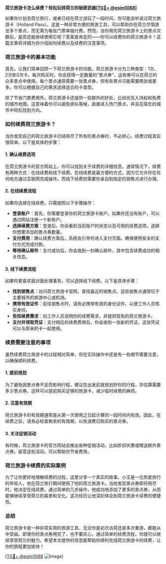 **荷兰旅游卡怎么续费？轻松玩转荷兰的秘密武器[[TG💪+ @esim1088](https://t.me/s/esim1088)]**

如果你计划去荷兰旅行，或者已经在荷兰游玩了一段时间，你可能会听说过荷兰旅游卡（Holland Pass）。这是一种非常方便的旅游工具，可以帮助你在荷兰尽情游览多个景点，而无需为每张门票单独付费。然而，当你用完荷兰旅游卡上的景点次数后，是否还能继续使用它呢？答案是肯定的——你可以续费你的荷兰旅游卡！这篇文章将详细为你介绍如何续费以及续费的注意事项。

### 荷兰旅游卡的基本功能

首先，让我们简单回顾一下荷兰旅游卡的功能。荷兰旅游卡分为三种类型：1次、2次和3次卡。每次购买时，你会获得一定数量的“景点券”，这些券可以在荷兰的众多景点中使用。每个景点通常需要一张景点券，但有些景点可能需要两张或更多。你可以根据自己的需求选择适合的卡类型。

除了节省门票费用外，荷兰旅游卡还提供一些额外的好处，比如优先入场权和免费的城市地图。这意味着你可以避免排队等候，直接进入热门景点，并且在陌生的城市中轻松找到方向。

### 如何续费荷兰旅游卡？

当你发现自己的荷兰旅游卡已经用尽了所有的景点券时，不必担心，续费过程其实很简单。以下是具体的步骤：

#### 1. 确认续费选项

在荷兰旅游卡的官方网站上，你可以找到关于续费的详细信息。通常情况下，续费有两种方式：在线续费和线下续费。在线续费是最方便的方式，因为它允许你在任何地方通过互联网完成操作。而线下续费则需要你亲自到指定的销售点进行办理。

#### 2. 在线续费流程

如果你选择在线续费，只需按照以下步骤操作：

- **登录账户**：首先，你需要登录你的荷兰旅游卡账户。如果你还没有账户，可以通过网站注册一个新账户。
- **选择续费方案**：登录后，你会看到当前账户的状态以及可用的续费选项。选择你想要添加的景点券数量。
- **支付费用**：确认续费方案后，系统会引导你进入支付页面。确保使用安全的支付方式完成付款。
- **等待确认邮件**：支付成功后，你会收到一封确认邮件，其中包含续费成功的相关信息。

#### 3. 线下续费流程

如果你更喜欢面对面处理事务，可以选择线下续费。以下是具体步骤：

- **找到销售点**：访问荷兰旅游卡官网，查找最近的销售点。这些销售点通常位于主要城市的旅游中心或机场。
- **携带有效证件**：前往销售点时，请务必携带有效的身份证件，以便工作人员核实身份。
- **告知续费需求**：向工作人员说明你的续费需求，并提供现有的荷兰旅游卡。
- **支付并领取凭证**：支付相应的续费费用后，你会收到一张新的凭证，这张凭证可以与原来的卡一起使用。

### 续费需要注意的事项

虽然续费荷兰旅游卡的过程相对简单，但在实际操作中还是有一些细节需要注意，以确保顺利续费。

#### 1. 提前规划

为了避免因景点券不足而影响行程，建议在出发前就规划好你的行程，并估算需要多少景点券。这样可以提前购买足够的旅游卡，减少临时续费的麻烦。

#### 2. 注意有效期

荷兰旅游卡的有效期通常是从第一次使用之日起计算的一段时间内有效。因此，在续费之前，请务必检查剩余的有效期，以免浪费已购买的景点券。

#### 3. 关注促销活动

有时候，荷兰旅游卡的官方网站会推出各种促销活动，比如折扣优惠或赠送额外景点券。留意这些活动，可以帮助你节省费用。

### 荷兰旅游卡续费的实际案例

为了让你更好地理解续费的过程，这里分享一个真实的故事。小王是一位热爱旅行的年轻人，他在荷兰旅行期间使用了他的荷兰旅游卡。当他发现景点券即将用尽时，他决定在线续费。通过简单的几步操作，他成功地添加了更多的景点券，从而能够继续享受荷兰的美景和文化。这次经历让他深刻体会到荷兰旅游卡续费的便捷性。

### 总结

荷兰旅游卡是一种非常实用的旅游工具，无论你是初次访荷还是多次重游，都能从中受益。即使你的景点券用完了，也不要灰心，通过简单的续费流程，你就可以继续享受荷兰的魅力。希望本文提供的信息能帮助你顺利完成荷兰旅游卡的续费，让你的旅程更加愉快！

[[TG💪+ @esim1088](https://t.me/s/esim1088) ![Image](https://i.postimg.cc/4NQfJmqS/Snipaste-2025-05-13-00-14-12.png)]